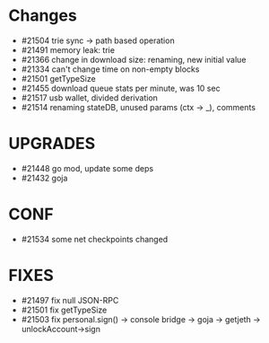 # Changes

- #21504 trie sync -> path based operation
- #21491 memory leak: trie
- #21366 change in download size: renaming, new initial value
- #21334 can't change time on non-empty blocks
- #21501 getTypeSize
- #21455 download queue stats per minute, was 10 sec
- #21517 usb wallet, divided derivation
- #21514 renaming stateDB, unused params (ctx -> _), comments

# UPGRADES

- #21448 go mod, update some deps
- #21432 goja

# CONF

- #21534 some net checkpoints changed

# FIXES

- #21497 fix null JSON-RPC
- #21501 fix getTypeSize
- #21503 fix personal.sign() -> console bridge -> goja -> getjeth -> unlockAccount->sign
